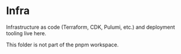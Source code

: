 # Infra

Infrastructure as code (Terraform, CDK, Pulumi, etc.) and deployment tooling live here.

This folder is not part of the pnpm workspace.
